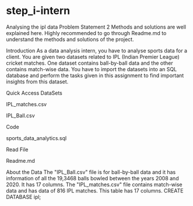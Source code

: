 # step_i-intern
Analysing the ipl data
Problem Statement 2
Methods and solutions are well explained here. Highly recommended to go through Readme.md to understand the methods and solutions of the project.

Introduction
As a data analysis intern, you have to analyse sports data for a client. You are given two datasets related to IPL (Indian Premier League) cricket matches. One dataset contains ball-by-ball data and the other contains match-wise data. You have to import the datasets into an SQL database and perform the tasks given in this assignment to find important insights from this dataset.

Quick Access
DataSets

IPL_matches.csv

IPL_Ball.csv

Code

sports_data_analytics.sql

Read File

Readme.md

About the Data
The "IPL_Ball.csv" file is for ball-by-ball data and it has information of all the 19,3468 balls bowled between the years 2008 and 2020. It has 17 columns.
The "IPL_matches.csv" file contains match-wise data and has data of 816 IPL matches. This table has 17 columns.
CREATE DATABASE ipl;

